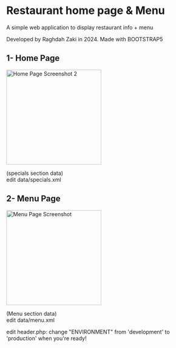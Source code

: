 # Restaurant home page & Menu

A simple web application to display restaurant info + menu

Developed by Raghdah Zaki in 2024. Made with BOOTSTRAP5

## 1- Home Page

<img src="https://github.com/user-attachments/assets/135a170c-3129-48b5-8d0f-13a9e2f221c0" alt="Home Page Screenshot 2" width="250"/>

(specials section data)  
edit data/specials.xml

## 2- Menu Page

<img src="https://github.com/user-attachments/assets/adab350c-5508-46fe-97d2-f2e5284b58c0" alt="Menu Page Screenshot" width="250"/>

(Menu section data)  
edit data/menu.xml

edit header.php: change "ENVIRONMENT" from 'development' to 'production' when you're ready!

